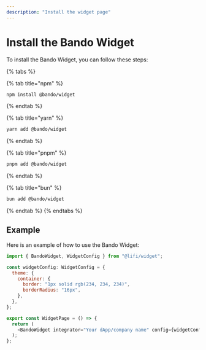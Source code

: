 ```yaml
---
description: "Install the widget page"
---
```


# Install the Bando Widget

To install the Bando Widget, you can follow these steps:

{% tabs %}

{% tab title="npm" %}

```bash
npm install @bando/widget
```

{% endtab %}

{% tab title="yarn" %}

```bash
yarn add @bando/widget
```

{% endtab %}

{% tab title="pnpm" %}

```bash
pnpm add @bando/widget
```

{% endtab %}

{% tab title="bun" %}

```bash
bun add @bando/widget
```

{% endtab %}
{% endtabs %}

## Example

Here is an example of how to use the Bando Widget:

```javascript
import { BandoWidget, WidgetConfig } from "@lifi/widget";

const widgetConfig: WidgetConfig = {
  theme: {
    container: {
      border: "1px solid rgb(234, 234, 234)",
      borderRadius: "16px",
    },
  },
};

export const WidgetPage = () => {
  return (
    <BandoWidget integrator="Your dApp/company name" config={widgetConfig} />
  );
};
```
